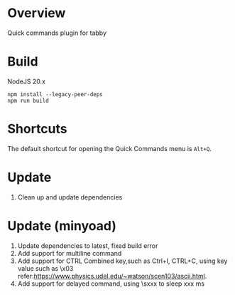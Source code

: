 # Overview

Quick commands plugin for tabby

# Build

NodeJS 20.x

```
npm install --legacy-peer-deps
npm run build
```

# Shortcuts

The default shortcut for opening the Quick Commands menu is `Alt+Q`.
# Update
1. Clean up and update dependencies

# Update (minyoad)
1. Update dependencies to latest, fixed build error
2. Add support for multiline command
3. Add support for CTRL Combined key,such as Ctrl+I, CTRL+C, using key value such as \x03 
   refer:https://www.physics.udel.edu/~watson/scen103/ascii.html.
4. Add support for delayed command, using \sxxx to sleep xxx ms
